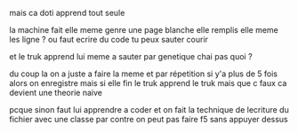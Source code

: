 mais ca doti apprend tout seule

la machine fait elle meme genre une page blanche elle remplis elle meme les ligne ? ou faut ecrire du code tu peux sauter courir

et le truk apprend lui meme a sauter par genetique chai pas quoi ?

du coup la on a juste a faire la meme et par répetition si y'a plus de 5 fois alors on enregistre mais si elle fin le truk apprend le truk mais que c faux ca devient une theorie naive

pcque sinon faut lui apprendre a coder et on fait la technique de lecriture du fichier avec une classe par contre on peut pas faire f5 sans appuyer dessus
